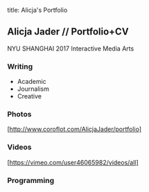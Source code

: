 title: Alicja's Portfolio

## Alicja Jader // Portfolio+CV

NYU SHANGHAI 2017
Interactive Media Arts


### Writing
- Academic
- Journalism
- Creative

### Photos
[http://www.coroflot.com/AlicjaJader/portfolio]
### Videos
[https://vimeo.com/user46065982/videos/all]

### Programming
